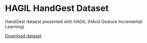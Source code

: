 # HAGIL HandGest Dataset
HandGest dataest presented with HAGIL (HAnd Gesture Incremental Learning)

[Download dataset](https://drive.google.com/uc?id=1p-9thCfi5x4Dhme470CR0eIOn_yZ4-0K)
